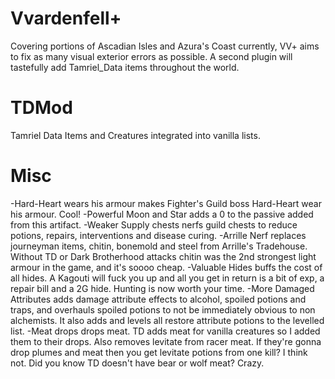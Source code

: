 # Vvardenfell+
Covering portions of Ascadian Isles and Azura's Coast currently, VV+ aims to fix as many visual exterior errors as possible. A second plugin will tastefully add Tamriel_Data items throughout the world.
# TDMod
Tamriel Data Items and Creatures integrated into vanilla lists.
# Misc
-Hard-Heart wears his armour makes Fighter's Guild boss Hard-Heart wear his armour. Cool!
-Powerful Moon and Star adds a 0 to the passive added from this artifact.
-Weaker Supply chests nerfs guild chests to reduce potions, repairs, interventions and disease curing.
-Arrille Nerf replaces journeyman items, chitin, bonemold and steel from Arrille's Tradehouse. Without TD or Dark Brotherhood attacks chitin was the 2nd strongest light armour in the game, and it's soooo cheap.
-Valuable Hides buffs the cost of all hides. A Kagouti will fuck you up and all you get in return is a bit of exp, a repair bill and a 2G hide. Hunting is now worth your time.
-More Damaged Attributes adds damage attribute effects to alcohol, spoiled potions and traps, and overhauls spoiled potions to not be immediately obvious to non alchemists. It also adds and levels all restore attribute potions to the levelled list.
-Meat drops drops meat. TD adds meat for vanilla creatures so I added them to their drops. Also removes levitate from racer meat. If they're gonna drop plumes and meat then you get levitate potions from one kill? I think not. Did you know TD doesn't have bear or wolf meat? Crazy.